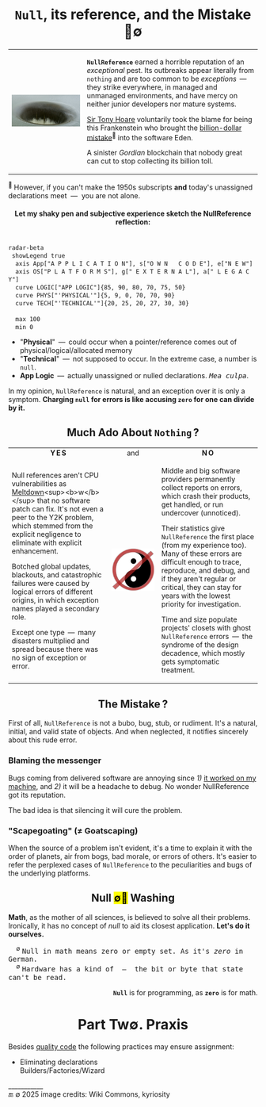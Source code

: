 <h1 align="center"><code>Null</code>, its reference, and the Mistake<br />🔎&empty;</h1>

<table><tr><td><picture><img alt="&thinsp; Monticello-Dam drain hole" src="../../../../_rsc/_img/photo/build/Monticello-Dam-drain.jpg" /></picture>
</td><td>

**`NullReference`** earned a horrible reputation of an _exceptional_ pest. Its outbreaks appear literally from `nothing` and are too common to be _exceptions_ &thinsp;&mdash;&thinsp; 
they strike everywhere, in managed and unmanaged environments, and have mercy on neither junior developers nor mature systems.

[Sir Tony Hoare](../../quotes/README+/contributors/README.md#tony-hoare) voluntarily took the blame for being this Frankenstein who brought the 
[billion-dollar mistake](https://www.infoq.com/presentations/Null-References-The-Billion-Dollar-Mistake-Tony-Hoare/)<sup>🎥</sup> into the software Eden. 

A sinister _Gordian_ blockchain that nobody great can cut to stop collecting its billion toll.
  
</td></tr></table>

<sup>🎥</sup> However, if you can't make the 1950s subscripts **and** today's unassigned declarations meet &nbsp;&mdash;&nbsp; you are not alone. 

<h4 align="center">Let my shaky pen and subjective experience sketch the NullReference reflection:</h4>

```mermaid

radar-beta
 showLegend true
  axis App["A P P L I C A T I O N"], s["O W N   C O D E"], e["N E W"]
  axis OS["P L A T F O R M S"], g[" E X T E R N A L"], a[" L E G A C Y"]
  curve LOGIC["APP LOGIC"]{85, 90, 80, 70, 75, 50}
  curve PHYS["'PHYSICAL'"]{5, 9, 0, 70, 70, 90}
  curve TECH["'TECHNICAL'"]{20, 25, 20, 27, 30, 30}

  max 100
  min 0
```

* "**Physical**" &thinsp;&mdash;&thinsp; could occur when a pointer/reference comes out of physical/logical/allocated memory
* "**Technical**" &thinsp;&mdash;&thinsp; not supposed to occur. In the extreme case, a number is `null`.
* **App Logic** &thinsp;&mdash;&thinsp; actually unassigned or nulled declarations. _<samp>Mea culpa</samp>_.

In my opinion, `NullReference` is natural, and an exception over it is only a symptom. **Charging `null` for errors is like accusing `zero` for one can divide by it.**

<h2 align="center">Much Ado About <code>Nothing</code>&thinsp;?</h2>

<table><tr></tr><tr align="center"><td width="40%"><b>Y&thinsp;E&thinsp;S</b></td><td width="20%" >and</td><td width="40%" ><b>N&thinsp;O</b></td>
</tr><tr valign="center"><td>
  
Null references aren't CPU vulnerabilities as [Meltdown](https://en.wikipedia.org/wiki/Meltdown_(security_vulnerability))<sup><b>w</b></sup> that no software patch can fix. 
It's not even a peer to the Y2K problem, which stemmed from the explicit negligence to eliminate with explicit enhancement.

Botched global updates, blackouts, and catastrophic failures were caused by logical errors of different origins, in which exception names played a secondary role. 

Except one type &thinsp;&mdash;&thinsp; many disasters multiplied and spread because there was no sign of exception or error.
  
</td><td><picture><img alt="&nbsp; Yin&Yang under null sign" src="../../../../_rsc/_img/signs/YinYangNull.png" /></picture></picture></td><td>

Middle and big software providers permanently collect reports on errors, which crash their products, get handled, or run undercover (unnoticed).

Their statistics give `NullReference` the first place (from my experience too). 
Many of these errors are difficult enough to trace, reproduce, and debug, and if they aren't regular or critical, they can stay for years with the lowest priority for investigation.

Time and size populate projects' closets with ghost `NullReference` errors &thinsp;&mdash;&thinsp; the syndrome of the design decadence, which mostly gets symptomatic treatment.

</td></tr></table>

<h2 align="center">The Mistake&thinsp;?</h2>

First of all, `NullReference` is not a bubo, bug, stub, or rudiment. It's a natural, initial, and valid state of objects. And when neglected, it notifies sincerely about this rude error.

### Blaming the messenger

Bugs coming from delivered software are annoying since _1)_ [it worked on my machine](../../memes/README+/polyptych_works.md), and _2)_ it will be a headache to debug. No wonder NullReference got its reputation.

The bad idea is that silencing it will cure the problem.

### "Scapegoating" (≠ Goatscaping) 

When the source of a problem isn't evident, it's a time to explain it with the order of planets, air from bogs, bad morale, or errors of others. 
It's easier to refer the perplexed cases of `NullReference` to the peculiarities and bugs of the underlying platforms.

<h2 align="center">Null <mark>&empty;🚿</mark> Washing</h2>

**Math**, as the mother of all sciences, is believed to solve all their problems. Ironically, it has no concept of _null_ to aid its closest application. **Let's do it ourselves.**

&nbsp; &nbsp; <sup>&empty;</sup> <samp>Null in math means zero or empty set. As it's _zero_ in German.</samp>\
&nbsp; &nbsp; <sup>&empty;</sup> <samp>Hardware has a kind of &thinsp;&mdash;&thinsp; the bit or byte that state can't be read.</samp>

<p dir="rtl">.<b><code>Null</code></b> is for programming, as <code><b>zero</b></code> is for math</p>

<h1 align = "center">Part Tw&empty;. Praxis</h1>
 
Besides [quality code](../../../../software/QA/README+/code-quality.md) the following practices may ensure assignment:

+ Eliminating declarations\
Builders/Factories/Wizard

\___________\
🔚 &empty; 2025  image credits: Wiki Commons, kyriosity

